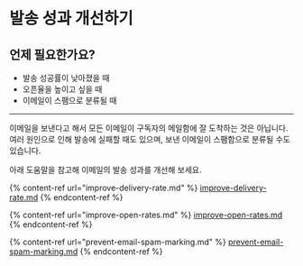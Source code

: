 # 발송 성과 개선하기

## 언제 필요한가요? <a href="#id-01h6dt6efh2sbqyhqa8fdrwbmr" id="id-01h6dt6efh2sbqyhqa8fdrwbmr"></a>



* 발송 성공률이 낮아졌을 때
* 오픈율을 높이고 싶을 때
* 이메일이 스팸으로 분류될 때

***

이메일을 보낸다고 해서 모든 이메일이 구독자의 메일함에 잘 도착하는 것은 아닙니다. 여러 원인으로 인해 발송에 실패할 때도 있으며, 보낸 이메일이 스팸함으로 분류될 수도 있습니다.

아래 도움말을 참고해 이메일의 발송 성과를 개선해 보세요.

{% content-ref url="improve-delivery-rate.md" %}
[improve-delivery-rate.md](improve-delivery-rate.md)
{% endcontent-ref %}

{% content-ref url="improve-open-rates.md" %}
[improve-open-rates.md](improve-open-rates.md)
{% endcontent-ref %}

{% content-ref url="prevent-email-spam-marking.md" %}
[prevent-email-spam-marking.md](prevent-email-spam-marking.md)
{% endcontent-ref %}
